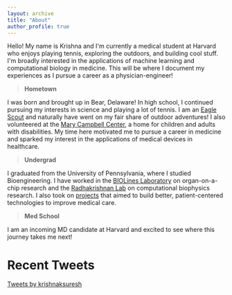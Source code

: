 ```yaml
---
layout: archive
title: "About"
author_profile: true 
---
```

Hello! My name is Krishna and I'm currently a medical student at Harvard who enjoys playing tennis, exploring the outdoors, and building cool stuff. I'm broadly interested in the applications of machine learning and computational biology in medicine. This will be where I document my experiences as I pursue a career as a physician-engineer! 

> **Hometown**

  I was born and brought up in Bear, Delaware! In high school, I continued pursuing my interests in science and playing a lot of tennis. I am an [Eagle Scout](https://en.wikipedia.org/wiki/Eagle_Scout_(Boy_Scouts_of_America)) and naturally have went on my fair share of outdoor adventures! I also volunteered at the [Mary Campbell Center](http://www.marycampbellcenter.org/), a home for children and adults with disabilities. My time here motivated me to pursue a career in medicine and sparked my interest in the applications of medical devices in healthcare. 

> **Undergrad**
  
  I graduated from the University of Pennsylvania, where I studied Bioengineering. I have worked in the [BIOLines Laboratory](https://biolines.seas.upenn.edu/) on organ-on-a-chip research and the [Radhakrishnan Lab](https://fling.seas.upenn.edu/~biophys/dynamic/wordpress/) on computational biophysics research. I also took on [projects](/projects) that aimed to build better, patient-centered technologies to improve medical care. 

> **Med School**

  I am an incoming MD candidate at Harvard and excited to see where this journey takes me next! 


# Recent Tweets
<a class="twitter-timeline" data-lang="en" data-height="800" data-theme="light" href="https://twitter.com/krishnaksuresh">Tweets by krishnaksuresh</a> <script async src="https://platform.twitter.com/widgets.js" charset="utf-8"></script>